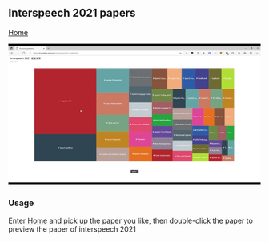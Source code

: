 ## Interspeech 2021 papers
[Home](https://lovemefan.github.io/interspeech2021/index.html)


![](interspeech2021/data/example.gif)
### Usage
Enter [Home](https://lovemefan.github.io/interspeech2021/index.html) and pick up the paper you like, then double-click the paper to preview the paper of interspeech 2021

